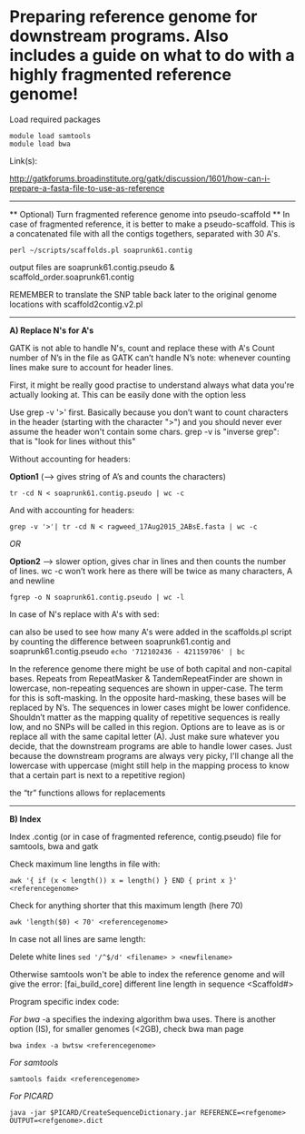 Preparing reference genome for downstream programs. Also includes a guide on what to do with a highly fragmented reference genome!
===



Load required packages
```
module load samtools
module load bwa
```

Link(s):

http://gatkforums.broadinstitute.org/gatk/discussion/1601/how-can-i-prepare-a-fasta-file-to-use-as-reference

---

** Optional) Turn fragmented reference genome into pseudo-scaffold **
In case of fragmented reference, it is better to make a pseudo-scaffold. This is 
a concatenated file with all the contigs togethers, separated with 30 A's.
```
perl ~/scripts/scaffolds.pl soaprunk61.contig
```

output files are soaprunk61.contig.pseudo  & scaffold_order.soaprunk61.contig

REMEMBER to translate the SNP table back later to the original genome locations
 with scaffold2contig.v2.pl

---

**A) Replace N's for A's**

GATK is not able to handle N's, count and replace these with A's
Count number of N’s in the file as GATK can’t handle N’s
note: whenever counting lines make sure to account for header lines.

First, it might be really good practise to understand always what data you're actually looking at. This can be easily done with the option less <filename>

Use grep -v '>' first. Basically because you don’t want to count characters in the
header (starting with the character ">") and you should never ever assume the header won't contain some chars.
grep -v is "inverse grep": that is "look for lines without this"

Without accounting for headers:

**Option1** (—> gives string of A’s and counts the characters)
```
tr -cd N < soaprunk61.contig.pseudo | wc -c 
```

And with accounting for headers:
```
grep -v '>'| tr -cd N < ragweed_17Aug2015_2ABsE.fasta | wc -c 
```

*OR*

**Option2**  —> slower option, gives char in lines and then counts the number of lines.
 wc -c won’t work here as there will be twice as many characters, A and newline

```fgrep -o N soaprunk61.contig.pseudo | wc -l```

In case of N's replace with A's with sed:

can also be used to see how many A's were added in the scaffolds.pl script
by counting the difference between soaprunk61.contig and soaprunk61.contig.pseudo
```echo '712102436 - 421159706' | bc```


In the reference genome there might be use of both capital and non-capital bases. Repeats from RepeatMasker & TandemRepeatFinder are shown in lowercase, non-repeating sequences are shown in upper-case. The term for this is soft-masking. In the opposite hard-masking, these bases will be replaced by N’s. The sequences in lower cases might be lower confidence. Shouldn’t matter as the mapping quality of repetitive sequences is really low, and no SNPs will be called in this region. Options are to leave as is or replace all with the same capital letter (A). Just make sure whatever you decide, that the downstream programs are able to handle lower cases. Just because the downstream programs are always very picky, I'll change all the lowercase with uppercase (might still help in the mapping process to know that a certain part is next to a repetitive region)

the “tr” functions allows for replacements

---

**B) Index** 

Index .contig (or in case of fragmented reference, contig.pseudo) file for samtools, bwa and gatk

Check maximum line lengths in file with:
```
awk '{ if (x < length()) x = length() } END { print x }' <referencegenome>
```

Check for anything shorter that this maximum length (here 70)
```
awk 'length($0) < 70' <referencegenome>
```

In case not all lines are same length:

Delete white lines
```sed '/^$/d' <filename> > <newfilename>```

Otherwise samtools won't be able to index the reference genome and will give the error:
 [fai_build_core] different line length in sequence <Scaffold#>


Program specific index code:

*For bwa*
-a specifies the indexing algorithm bwa uses. There is another option (IS), for smaller
genomes (<2GB), check bwa man page

```
bwa index -a bwtsw <referencegenome>
```

*For samtools*
```
samtools faidx <referencegenome>
```

*For PICARD*
```
java -jar $PICARD/CreateSequenceDictionary.jar REFERENCE=<refgenome> OUTPUT=<refgenome>.dict
```



